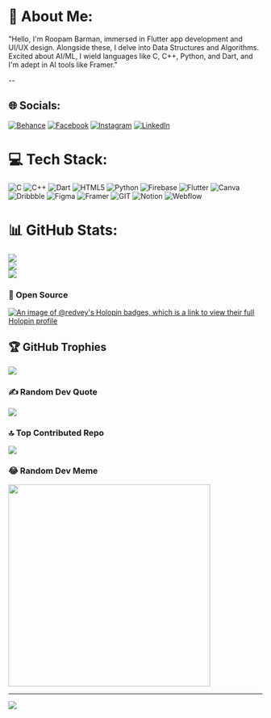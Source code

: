 
# 💫 About Me:
"Hello, I'm Roopam Barman, immersed in Flutter app development and UI/UX design. Alongside these, I delve into Data Structures and Algorithms. Excited about AI/ML, I wield languages like C, C++, Python, and Dart, and I'm adept in AI tools like Framer."

--

## 🌐 Socials:
[![Behance](https://img.shields.io/badge/Behance-1769ff?logo=behance&logoColor=white)](https://behance.net/RoopamBarman) [![Facebook](https://img.shields.io/badge/Facebook-%231877F2.svg?logo=Facebook&logoColor=white)](https://www.facebook.com/profile.php?id=100052805929679) [![Instagram](https://img.shields.io/badge/Instagram-%23E4405F.svg?logo=Instagram&logoColor=white)](https://instagram.com/roo._.pam) [![LinkedIn](https://img.shields.io/badge/LinkedIn-%230077B5.svg?logo=linkedin&logoColor=white)](https://www.linkedin.com/in/roopam10/) 

# 💻 Tech Stack:
![C](https://img.shields.io/badge/c-%2300599C.svg?style=for-the-badge&logo=c&logoColor=white) ![C++](https://img.shields.io/badge/c++-%2300599C.svg?style=for-the-badge&logo=c%2B%2B&logoColor=white) ![Dart](https://img.shields.io/badge/dart-%230175C2.svg?style=for-the-badge&logo=dart&logoColor=white) ![HTML5](https://img.shields.io/badge/html5-%23E34F26.svg?style=for-the-badge&logo=html5&logoColor=white) ![Python](https://img.shields.io/badge/python-3670A0?style=for-the-badge&logo=python&logoColor=ffdd54) ![Firebase](https://img.shields.io/badge/firebase-%23039BE5.svg?style=for-the-badge&logo=firebase) ![Flutter](https://img.shields.io/badge/Flutter-%2302569B.svg?style=for-the-badge&logo=Flutter&logoColor=white) ![Canva](https://img.shields.io/badge/Canva-%2300C4CC.svg?style=for-the-badge&logo=Canva&logoColor=white) ![Dribbble](https://img.shields.io/badge/Dribbble-EA4C89?style=for-the-badge&logo=dribbble&logoColor=white) ![Figma](https://img.shields.io/badge/figma-%23F24E1E.svg?style=for-the-badge&logo=figma&logoColor=white) ![Framer](https://img.shields.io/badge/Framer-black?style=for-the-badge&logo=framer&logoColor=blue) ![GIT](https://img.shields.io/badge/Git-fc6d26?style=for-the-badge&logo=git&logoColor=white) ![Notion](https://img.shields.io/badge/Notion-%23000000.svg?style=for-the-badge&logo=notion&logoColor=white) ![Webflow](https://img.shields.io/badge/Webflow-4353FF?style=for-the-badge&logo=webflow&logoColor=white)
# 📊 GitHub Stats:
![](https://github-readme-stats.vercel.app/api?username=Redvey&theme=tokyonight&hide_border=false&include_all_commits=true&count_private=true)<br/>
![](https://github-readme-streak-stats.herokuapp.com/?user=Redvey&theme=tokyonight&hide_border=false)<br/>
![](https://github-readme-stats.vercel.app/api/top-langs/?username=Redvey&theme=tokyonight&hide_border=false&include_all_commits=true&count_private=true&layout=compact)


### 🌝 Open Source
[![An image of @redvey's Holopin badges, which is a link to view their full Holopin profile](https://holopin.me/redvey)](https://holopin.io/@redvey)

## 🏆 GitHub Trophies
![](https://github-profile-trophy.vercel.app/?username=Redvey&theme=apprentice&no-frame=false&no-bg=false&margin-w=4)

### ✍️ Random Dev Quote
![](https://quotes-github-readme.vercel.app/api?type=horizontal&theme=radical)

### 🔝 Top Contributed Repo
![](https://github-contributor-stats.vercel.app/api?username=Redvey&limit=5&theme=dark&combine_all_yearly_contributions=true)

### 😂 Random Dev Meme
<img src='https://randommeme-five.vercel.app/' style="height: 400px;"/>

---
[![](https://visitcount.itsvg.in/api?id=Redvey&icon=0&color=0)](https://visitcount.itsvg.in)

<!-- Proudly created with GPRM ( https://gprm.itsvg.in ) -->

